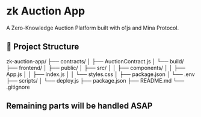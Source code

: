 # zk Auction App

A Zero-Knowledge Auction Platform built with o1js and Mina Protocol.

## 📁 Project Structure

zk-auction-app/ 
├── contracts/ 
│ ├── AuctionContract.js 
│ └── build/ 
├── frontend/ 
│ ├── public/ 
│ ├── src/ 
│ │ ├── components/ 
│ │ ├── App.js 
│ │ ├── index.js 
│ │ └── styles.css 
│ ├── package.json 
│ └── .env 
├── scripts/ 
│ └── deploy.js 
├── package.json 
├── README.md 
└── .gitignore


## Remaining parts will be handled ASAP

